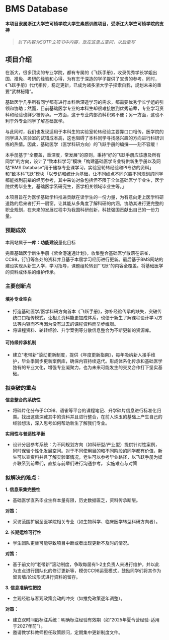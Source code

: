 # **BMS Database**

#### 本项目隶属浙江大学竺可桢学院大学生素质训练项目，受浙江大学竺可桢学院的支持

> *以下内容为SQTP立项书中内容，放在这里占空间，以后重写*

## **项目介绍**

在浙大，很多顶尖的专业学院，都有专属的《飞跃手册》，收录优秀学长学姐出国、推免、考研的经验和心得，为有志于深造的学子提供了宝贵的参考。同时，《飞跃手册》代代相传，稳定更新，已成为诸多浙大学子探索自我，规划未来的重要“武林秘籍”。
 
基础医学几乎所有同学都有进行本科后深造学习的需求，都需要优秀学长学姐的引领和协助；然而，目前基础医学专业的本科生却很难接触到优秀前辈，专业学习资料和经验也鲜少被传承。一方面，这于专业内部资料积累不便；另一方面，这也不利于外专业同学了解基础医学。

与此同时，我们也发现适用于本科生的实验室轮转经验主要靠口口相传，医学院的同学进入实验室的试错成本高，这也阻碍了本科同学寻找感兴趣的方向进行科研训练的热情。因此，基础医学（医学科研方向）的飞跃手册的编撰——刻不容缓！

本手册基于“全覆盖，重深度，常发展”的原则，秉持“好的飞跃手册应该惠及所有同学”的方向，设计了“致本科学习”模块「构建基础医学专业特供新生手册以及网站“BMS Database”用于储存专业课学习，实验室轮转经验和PI专访的资料」和“致本科飞跃”模块「以专访和统计为基础，让不同绩点不同兴趣不同规划的同学都能找到前辈的经历参考，其中采访对象包括但不限于全体基础医学毕业生，医学院优秀毕业生，基础医学系研究生，医学相关领域毕业生等。」

本项目旨在为医学基础学科推进贡献在读学生的一份力量，为有意向走上医学科研道路的后来者打开一扇窗，让其能从多角度了解科研的内涵，协助其进行更完整的职业规划，在未来的发展过程中为我国科研创新，科技强国贡献出自己的一份力量。

### **预期成效**

本网站属于**一库：功能建设**量化目标

完善基础医学新生手册《紫金港速通计划》，收集整合基础医学散落在语雀，CC98，钉钉等各处的资料并且基于本届学习经历进行更新。最后基于BMS网站的建设实现从新生入学，学习指导，课题组轮转到“飞跃”的内容全覆盖。将基础医学的资料成体系的维护传承。


### **主要创新点**

#### **填补专业空白**

- 打造基础医学/医学科研方向首本《飞跃手册》，弥补经验传承的缺失，突破传统口口相传模式，让相关资料能更加成体系，也便于新生了解课程设计学习方法等内容而不再因为没有过去的课程资料而举步维艰。
- 将课程资料、轮转经验、升学案例等分散信息整合为不断更新的资源库。
  
#### **可持续传承机制**

- 建立“老带新”滚动更新制度，提供《年度更新指南》，每年吸纳新人接手维护，毕业季同步更新案例库，确保内容持续迭代。形成体系化传承和基础医学独有的专业文化，增强专业凝聚力，也为未来可能发生的交叉合作打下坚实基础。

### **拟突破的重点**

**信息整合的系统性**

- 将碎片化分布于CC98、语雀等平台的课程笔记、升学碎片信息进行标准化归类。找出这些深藏其中的资料并且进行整合，在前人珠玉的基础上产生自己的经验想法，深入思考如何帮助新生了解我们专业。
  
**实用性与普适性平衡**

- 设计分层参考系统：为不同规划方向（如科研型/产业型）提供针对性案例，同时保留个性化发展空间。对于不同使用目的和不同阶段的同学都有价值，新生可以查资料并且了解实验室情况，老生可以参考毕业路径，以飞跃手册为媒介联系到前辈们，直接与前辈们进行沟通参考。
实施难点与对策

### **拟解决的难点：**

**1. 信息采集完整性**

- 基础医学直系毕业生样本量有限，历史数据匮乏，资料传承断层。

**对策：**

- 采访范围扩展至医学院相关专业（如生物科学、临床医学转型科研方向者）。 

**2. 长期运维可行性**

- 学生团队更替可能导致项目中断或者出现更新不及时的情况。

**对策：**

- 基于前文的“老带新”滚动制度，争取每届有1-2主负责人来进行维护，并以此为支点进行团队化的修订更新等，模仿CC98运营模式，鼓励同学们将其作为留言墙/论坛形式进行资料的留存。

**3. 信息准确性把控**

- 主观经验与客观政策变动的冲突（如推免政策逐年调整）。

**对策：**

- 建立双时间戳标注系统：明确标注经验有效期（如“2025年夏令营经验-适用于2027年前”）。
- 邀请教学科教师担任政策顾问，定期集中更新制度文件。

